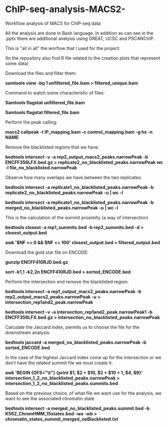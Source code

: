 # ChIP-seq-analysis-MACS2-
Workflow analysis of MACS for ChIP-seq data

All the analysis are done in Bash language. In addition as can see in the .pptx there are additional analysis using GREAT, UCSC and PSCANChIP.

This is "all in all" the worflow that I used for the project:

(In the repository also find R file related to the creation plots that represent some data)

Download the files and filter them:

**samtools view -bq 1 unfiltered_file.bam > filtered_unique.bam**

Command to watch some characteristic of files:

**Samtools flagstat unfiltered_file.bam**

**Samtools flagstat filtered_file.bam**

Perform the peak calling:

**macs2 callpeak -t IP_mapping.bam -c control_mapping.bam -g hs -n NAME**

Remove the blacklisted regions that we have:

**bedtools intersect -v -a rep2_output_macs2_peaks.narrowPeak  -b ENCFF356LFX.bed.gz > replicate2_no_blacklisted_peaks.narrowPeak
wc -l file_no_blacklisted.narrowPeak**

Observe how many overlaps we have between the two replicates:

**bedtools intersect -a replicate1_no_blacklisted_peaks.narrowPeak -b replicate2_no_blacklisted_peaks.narrowPeak -u | wc -l**

**bedtools intersect -a replicate1_no_blacklisted_peaks.narrowPeak -b merged_no_blacklisted_peaks.narrowPeak -u | wc -l**

This is the calculation of the summit proximity (a way of intersection)

**bedtools closest -a rep1_summits.bed -b rep2_summits.bed -d > closest_output.bed**

**awk '$NF >= 0 && $NF <= 100' closest_output.bed > filtered_output.bed**

Download the gold star file on ENCODE:

**gunzip ENCFF410RJD.bed.gz**

**sort -k1,1 -k2,2n ENCFF410RJD.bed > sorted_ENCODE.bed**

Perform the intersection end remove the blacklisted region:

**bedtools intersect -a rep1_output_macs2_peaks.narrowPeak -b rep2_output_macs2_peaks.narrowPeak -u > intersection_rep1and2_peak.narrowPeak**

**bedtools intersect -v -a intersection_rep1and2_peak.narrowPeak1  -b ENCFF356LFX.bed.gz > intersection_no_blacklisted_peaks.narrowPeak**

Calculate the Jaccard index, permits us to choose the file for the downstream analysis:

**bedtools jaccard -a merged_no_blacklisted_peaks.narrowPeak -b sorted_ENCODE.bed**

In the case of the highest Jaccard index come up for the intersection or we don’t have the related summit file we must create it: 

**awk 'BEGIN {OFS="\t"} {print $1, $2 + $10, $2 + $10 + 1, $4, $9}' intersection_1_2_no_blacklisted_peaks.narrowPeak > intersection_1_2_no_blacklisted_peaks.summits.bed**

Based on the previous choice, of what file we want use for the analysis, we want to see the associated chromatin state

**bedtools intersect -a merged_no_blacklisted_peaks.summit.bed -b K562_ChromHMM_15states.bed -wa -wb > chromatin_states_summit_merged_noBlacklisted.txt**
